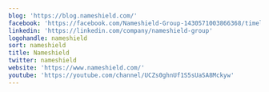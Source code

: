 ```yaml
---
blog: 'https://blog.nameshield.com/'
facebook: 'https://facebook.com/Nameshield-Group-1430571003866368/timeline'
linkedin: 'https://linkedin.com/company/nameshield-group'
logohandle: nameshield
sort: nameshield
title: Nameshield
twitter: nameshield
website: 'https://www.nameshield.com/'
youtube: 'https://youtube.com/channel/UCZs0ghnUf1S5sUaSA8Mckyw'
---
```

